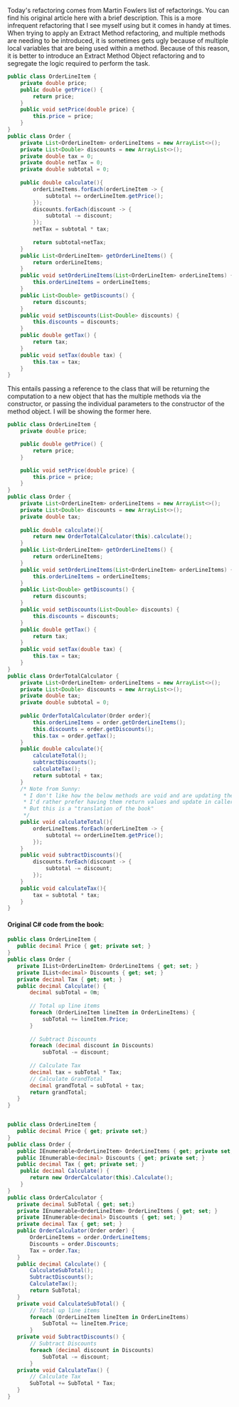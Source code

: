 Today's refactoring comes from Martin Fowlers list of refactorings. You can find his original article here
with a brief description.
This is a more infrequent refactoring that I see myself using but it comes in handy at times. When trying to
apply an Extract Method refactoring, and multiple methods are needing to be introduced, it is sometimes
gets ugly because of multiple local variables that are being used within a method. Because of this reason, it
is better to introduce an Extract Method Object refactoring and to segregate the logic required to perform
the task.

```Java
public class OrderLineItem {
	private double price;
	public double getPrice() {
		return price;
	}
	public void setPrice(double price) {
		this.price = price;
	}
}
public class Order {
	private List<OrderLineItem> orderLineItems = new ArrayList<>();
	private List<Double> discounts = new ArrayList<>();
	private double tax = 0;
	private double netTax = 0;
	private double subtotal = 0;
	
	public double calculate(){
		orderLineItems.forEach(orderLineItem -> {
			subtotal += orderLineItem.getPrice();
		});
		discounts.forEach(discount -> {
			subtotal -= discount;
		});
		netTax = subtotal * tax;
		
		return subtotal+netTax;
	}
	public List<OrderLineItem> getOrderLineItems() {
		return orderLineItems;
	}
	public void setOrderLineItems(List<OrderLineItem> orderLineItems) {
		this.orderLineItems = orderLineItems;
	}
	public List<Double> getDiscounts() {
		return discounts;
	}
	public void setDiscounts(List<Double> discounts) {
		this.discounts = discounts;
	}
	public double getTax() {
		return tax;
	}
	public void setTax(double tax) {
		this.tax = tax;
	}
}
```
This entails passing a reference to the class that will be returning the computation to a new object that has
the multiple methods via the constructor, or passing the individual parameters to the constructor of the
method object. I will be showing the former here.
```Java
public class OrderLineItem {
	private double price;

	public double getPrice() {
		return price;
	}

	public void setPrice(double price) {
		this.price = price;
	}
}
public class Order {
	private List<OrderLineItem> orderLineItems = new ArrayList<>();
	private List<Double> discounts = new ArrayList<>();
	private double tax;
	
	public double calculate(){
		return new OrderTotalCalculator(this).calculate();
	}
	public List<OrderLineItem> getOrderLineItems() {
		return orderLineItems;
	}
	public void setOrderLineItems(List<OrderLineItem> orderLineItems) {
		this.orderLineItems = orderLineItems;
	}
	public List<Double> getDiscounts() {
		return discounts;
	}
	public void setDiscounts(List<Double> discounts) {
		this.discounts = discounts;
	}
	public double getTax() {
		return tax;
	}
	public void setTax(double tax) {
		this.tax = tax;
	}
}
public class OrderTotalCalculator {
	private List<OrderLineItem> orderLineItems = new ArrayList<>();
	private List<Double> discounts = new ArrayList<>();
	private double tax;
	private double subtotal = 0;
	
	public OrderTotalCalculator(Order order){
		this.orderLineItems = order.getOrderLineItems();
		this.discounts = order.getDiscounts();
		this.tax = order.getTax();
	}
	public double calculate(){
		calculateTotal();
		subtractDiscounts();
		calculateTax();
		return subtotal + tax;
	}
	/* Note from Sunny:
	 * I don't like how the below methods are void and are updating the members. 
	 * I'd rather prefer having them return values and update in caller. 
	 * But this is a "translation of the book"
	 */
	public void calculateTotal(){
		orderLineItems.forEach(orderLineItem -> {
			subtotal += orderLineItem.getPrice();
		});
	}
	public void subtractDiscounts(){
		discounts.forEach(discount -> {
			subtotal -= discount;
		});
	}
	public void calculateTax(){
		tax = subtotal * tax;
	}
}
```

 
 #### Original C# code from the book:
 
 ```cs
public class OrderLineItem {
	public decimal Price { get; private set; }
}
public class Order {
	private IList<OrderLineItem> OrderLineItems { get; set; }
	private IList<decimal> Discounts { get; set; }
 	private decimal Tax { get; set; }
	public decimal Calculate() {
		decimal subTotal = 0m;
	
		// Total up line items
		foreach (OrderLineItem lineItem in OrderLineItems) { 
			subTotal += lineItem.Price;
		}
	
		// Subtract Discounts
		foreach (decimal discount in Discounts)
			subTotal -= discount;
			
		// Calculate Tax
		decimal tax = subTotal * Tax;
		// Calculate GrandTotal
		decimal grandTotal = subTotal + tax;
		return grandTotal;
	}
}
 
 
public class OrderLineItem {
	public decimal Price { get; private set;}
}
public class Order {
	public IEnumerable<OrderLineItem> OrderLineItems { get; private set;}
	public IEnumerable<decimal> Discounts { get; private set; }
	public decimal Tax { get; private set; }
	 public decimal Calculate() {
	 	return new OrderCalculator(this).Calculate();
	 }
}
public class OrderCalculator {
	private decimal SubTotal { get; set;}
	private IEnumerable<OrderLineItem> OrderLineItems { get; set; }
	private IEnumerable<decimal> Discounts { get; set; }
	private decimal Tax { get; set; }
	public OrderCalculator(Order order) {
		OrderLineItems = order.OrderLineItems;
		Discounts = order.Discounts;
		Tax = order.Tax;
	}
	public decimal Calculate() {
		CalculateSubTotal(); 
		SubtractDiscounts();
		CalculateTax();
		return SubTotal;
	}
	private void CalculateSubTotal() {
		// Total up line items
		foreach (OrderLineItem lineItem in OrderLineItems)
			SubTotal += lineItem.Price;
		}
	private void SubtractDiscounts() {
		// Subtract Discounts
		foreach (decimal discount in Discounts)
			SubTotal -= discount;
		}
	private void CalculateTax() {
		// Calculate Tax
		SubTotal += SubTotal * Tax;
	}
} 
```
